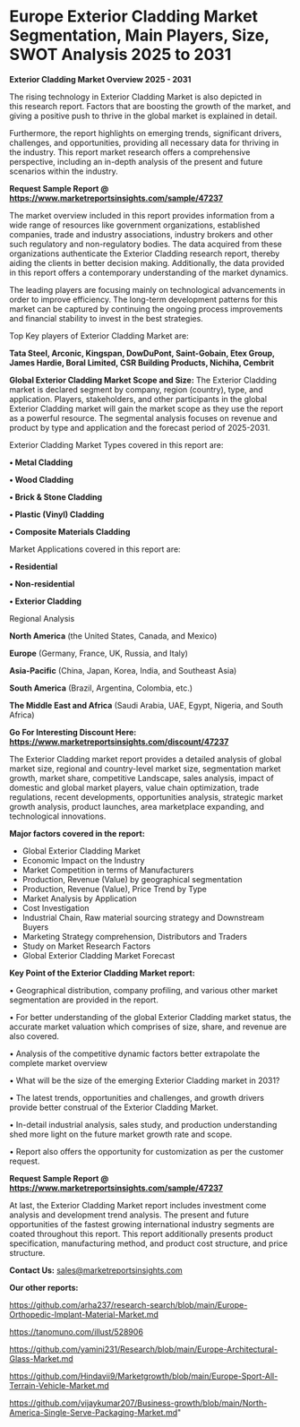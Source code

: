 # Europe Exterior Cladding Market Segmentation, Main Players, Size, SWOT Analysis 2025 to 2031

<Strong> Exterior Cladding Market Overview 2025 - 2031</strong>

The rising technology in Exterior Cladding Market is also depicted in this research report. Factors that are boosting the growth of the market, and giving a positive push to thrive in the global market is explained in detail.

Furthermore, the report highlights on emerging trends, significant drivers, challenges, and opportunities, providing all necessary data for thriving in the industry. This report market research offers a comprehensive perspective, including an in-depth analysis of the present and future scenarios within the industry.

<strong>Request Sample Report @ <a href=https://www.marketreportsinsights.com/sample/47237>https://www.marketreportsinsights.com/sample/47237</a></strong>

The market overview included in this report provides information from a wide range of resources like government organizations, established companies, trade and industry associations, industry brokers and other such regulatory and non-regulatory bodies. The data acquired from these organizations authenticate the Exterior Cladding research report, thereby aiding the clients in better decision making. Additionally, the data provided in this report offers a contemporary understanding of the market dynamics.

The leading players are focusing mainly on technological advancements in order to improve efficiency. The long-term development patterns for this market can be captured by continuing the ongoing process improvements and financial stability to invest in the best strategies.

Top Key players of Exterior Cladding Market are:

<strong>Tata Steel, Arconic, Kingspan, DowDuPont, Saint-Gobain, Etex Group, James Hardie, Boral Limited, CSR Building Products, Nichiha, Cembrit</strong>

<strong><b>Global Exterior Cladding Market Scope and Size:</b></strong>
The Exterior Cladding market is declared segment by company, region (country), type, and application. Players, stakeholders, and other participants in the global Exterior Cladding market will gain the market scope as they use the report as a powerful resource. The segmental analysis focuses on revenue and product by type and application and the forecast period of 2025-2031.

Exterior Cladding Market Types covered in this report are:

<strong>•  Metal Cladding

•  Wood Cladding

•  Brick & Stone Cladding

•  Plastic (Vinyl) Cladding

•  Composite Materials Cladding</strong>

Market Applications covered in this report are:

<strong>•  Residential

•  Non-residential

•  Exterior Cladding</strong> 

Regional Analysis

<strong>North America</strong> (the United States, Canada, and Mexico)

<strong>Europe</strong> (Germany, France, UK, Russia, and Italy)

<strong>Asia-Pacific</strong> (China, Japan, Korea, India, and Southeast Asia)

<strong>South America</strong> (Brazil, Argentina, Colombia, etc.)

<strong>The Middle East and Africa</strong> (Saudi Arabia, UAE, Egypt, Nigeria, and South Africa)

<strong>Go For Interesting Discount Here: <a href=https://www.marketreportsinsights.com/discount/47237>https://www.marketreportsinsights.com/discount/47237</a></strong>

The Exterior Cladding market report provides a detailed analysis of global market size, regional and country-level market size, segmentation market growth, market share, competitive Landscape, sales analysis, impact of domestic and global market players, value chain optimization, trade regulations, recent developments, opportunities analysis, strategic market growth analysis, product launches, area marketplace expanding, and technological innovations.

<strong><b>Major factors covered in the report:</b></strong>
<ul>
  <li>Global Exterior Cladding Market </li>
  <li>Economic Impact on the Industry</li>
  <li>Market Competition in terms of Manufacturers</li>
  <li>Production, Revenue (Value) by geographical segmentation</li>
  <li>Production, Revenue (Value), Price Trend by Type</li>
  <li>Market Analysis by Application</li>
  <li>Cost Investigation</li>
  <li>Industrial Chain, Raw material sourcing strategy and Downstream Buyers</li>
  <li>Marketing Strategy comprehension, Distributors and Traders</li>
  <li>Study on Market Research Factors</li>
  <li>Global Exterior Cladding Market Forecast</li>
</ul>

<strong><b>Key Point of the Exterior Cladding Market report:</b></strong>

• Geographical distribution, company profiling, and various other market segmentation are provided in the report.

• For better understanding of the global Exterior Cladding market status, the accurate market valuation which comprises of size, share, and revenue are also covered.

• Analysis of the competitive dynamic factors better extrapolate the complete market overview

• What will be the size of the emerging Exterior Cladding market in 2031?

• The latest trends, opportunities and challenges, and growth drivers provide better construal of the Exterior Cladding Market.

• In-detail industrial analysis, sales study, and production understanding shed more light on the future market growth rate and scope.

• Report also offers the opportunity for customization as per the customer request.

<strong>Request Sample Report @ <a href=https://www.marketreportsinsights.com/sample/47237>https://www.marketreportsinsights.com/sample/47237</a></strong>

At last, the Exterior Cladding Market report includes investment come analysis and development trend analysis. The present and future opportunities of the fastest growing international industry segments are coated throughout this report. This report additionally presents product specification, manufacturing method, and product cost structure, and price structure.

<strong>Contact Us:</strong>
sales@marketreportsinsights.com

<strong>Our other reports:</strong>

<a href=https://github.com/arha237/research-search/blob/main/Europe-Orthopedic-Implant-Material-Market.md>https://github.com/arha237/research-search/blob/main/Europe-Orthopedic-Implant-Material-Market.md</a>

<a href=https://tanomuno.com/illust/528906>https://tanomuno.com/illust/528906</a>

<a href=https://github.com/yamini231/Research/blob/main/Europe-Architectural-Glass-Market.md>https://github.com/yamini231/Research/blob/main/Europe-Architectural-Glass-Market.md</a>

<a href=https://github.com/Hindavii9/Marketgrowth/blob/main/Europe-Sport-All-Terrain-Vehicle-Market.md>https://github.com/Hindavii9/Marketgrowth/blob/main/Europe-Sport-All-Terrain-Vehicle-Market.md</a>

<a href=https://github.com/vijaykumar207/Business-growth/blob/main/North-America-Single-Serve-Packaging-Market.md>https://github.com/vijaykumar207/Business-growth/blob/main/North-America-Single-Serve-Packaging-Market.md</a>"
